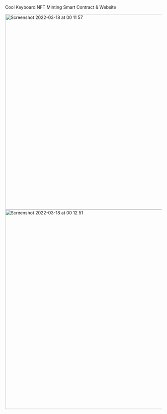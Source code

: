 Cool Keyboard NFT Minting Smart Contract & Website

<img width="628" alt="Screenshot 2022-03-18 at 00 11 57" src="https://user-images.githubusercontent.com/23301357/158908881-564c94f1-abd3-4e26-b2d8-7fcc4681518f.png">
<img width="642" alt="Screenshot 2022-03-18 at 00 12 51" src="https://user-images.githubusercontent.com/23301357/158908934-e4a9e1b8-ce16-4289-ad05-c507128d183a.png">
